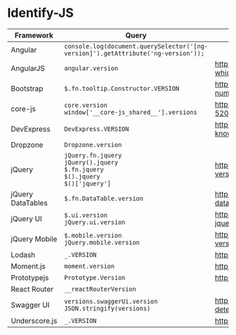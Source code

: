 # Identify-JS

| Framework     | Query                                                                                       | References                                                                              |
| ------------- | ------------------------------------------------------------------------------------------- | --------------------------------------------------------------------------------------- |
| Angular       | `console.log(document.querySelector('[ng-version]').getAttribute('ng-version'));`           |                                                                                         |
| AngularJS     | `angular.version`                                                                           | https://stackoverflow.com/questions/16017699/how-can-i-check-which-version-of-angular-im-using |
| Bootstrap     | `$.fn.tooltip.Constructor.VERSION`                                                          | https://getbootstrap.com/docs/4.3/getting-started/javascript/#version-numbers           |
| core-js       | `core.version` <br> `window['__core-js_shared__'].versions`                                 | https://github.com/zloirock/core-js/issues/616#issuecomment-520765743                   |
| DevExpress    | `DevExpress.VERSION`                                                                        | https://supportcenter.devexpress.com/ticket/details/t802668/how-to-know-what-devextreme-devexpress-version-is-in-my-solution |
| Dropzone      | `Dropzone.version`                                                                          |                                                                                         |
| jQuery        | `jQuery.fn.jquery`<br>`jQuery().jquery`<br>`$.fn.jquery`<br>`$().jquery`<br>`$()['jquery']` | https://jquery-howto.blogspot.com/2009/02/how-to-check-jquery-version.html              |
| jQuery DataTables | `$.fn.DataTable.version`                                                                 | https://stackoverflow.com/questions/31933241/how-to-check-the-datatable-version-i-am-using |
| jQuery UI     | `$.ui.version`<br>`jQuery.ui.version`                                                       | https://jquery-howto.blogspot.com/2010/07/how-to-check-loaded-jquery-ui-version.html    |
| jQuery Mobile | `$.mobile.version` <br> `jQuery.mobile.version`                                             | https://stackoverflow.com/questions/26037878/get-jquery-mobile-version-programmatically |
| Lodash        | `_.VERSION`                                                                                 | https://lodash.com/docs/4.17.15#VERSION                                                 |
| Moment.js     | `moment.version`                                                                            | https://github.com/moment/moment/blob/develop/CHANGELOG.md#101                          |
| Prototypejs   | `Prototype.Version`                                                                         | http://api.prototypejs.org/Prototype/Version/index.html                                 |
| React Router  | `__reactRouterVersion`                                                                      |                                                                                         |
| Swagger UI    | `versions.swaggerUi.version` <br> `JSON.stringify(versions)`                                | https://swagger.io/docs/open-source-tools/swagger-ui/usage/version-detection/           |
| Underscore.js | `_.VERSION`                                                                                 | https://underscorejs.org/docs/modules/underscore.html                                   |
